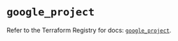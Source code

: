 # `google_project`

Refer to the Terraform Registry for docs: [`google_project`](https://registry.terraform.io/providers/hashicorp/google-beta/6.15.0/docs/resources/google_project).
